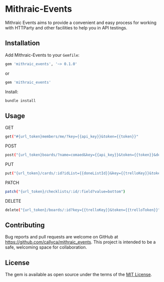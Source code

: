 # Mithraic-Events

Mithraic Events aims to provide a convenient and easy process for working with HTTParty and other facilities to help you in API testings.

## Installation

Add  Mithraic-Events to your `Gemfile`:

```bash
gem 'mithraic_events', '~> 0.1.0'
```

or

```ruby
gem 'mithraic_events'
```

Install:

```bash
bundle install
```

## Usage

GET

```bash
get("#{url_token}members/me/?key={{api_key}}&token={{token}}"
```

POST

```bash
post("{url_token}boards/?name=comaed&key={{api_key}}&token={{token}}&defaultLists=false")
```

PUT

```bash
put("{url_token}/cards/:id?idList={{doneListId}}&key={{trelloKey}}&token={{trelloToken}}")
```

PATCH

```bash
patch("{url_token}/checklists/:id/:field?value=bottom")
```

DELETE

```bash
delete("{url_token}/boards/:id?key={{trelloKey}}&token={{trelloToken}}")
```

## Contributing

Bug reports and pull requests are welcome on GitHub at <https://github.com/callyca/mithraic_events>. This project is intended to be a safe, welcoming space for collaboration.

## License

The gem is available as open source under the terms of the [MIT License](https://opensource.org/licenses/MIT).
